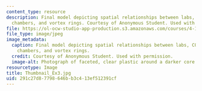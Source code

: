 ```yaml
---
content_type: resource
description: Final model depicting spatial relationships between labs, CO2 collection
  chambers, and vortex rings. Courtesy of Anonymous Student. Used with permission.
file: https://ol-ocw-studio-app-production.s3.amazonaws.com/courses/4-112-architecture-design-fundamentals-i-nano-machines-fall-2012/291c27d87798646bb3c413ef512391cf_Thumbnail_Ex3.jpg
file_type: image/jpeg
image_metadata:
  caption: Final model depicting spatial relationships between labs, CO2 collection
    chambers, and vortex rings.
  credit: Courtesy of Anonymous Student. Used with permission.
  image-alt: Photograph of faceted, clear plastic around a darker core.
resourcetype: Image
title: Thumbnail_Ex3.jpg
uid: 291c27d8-7798-646b-b3c4-13ef512391cf
---
```

